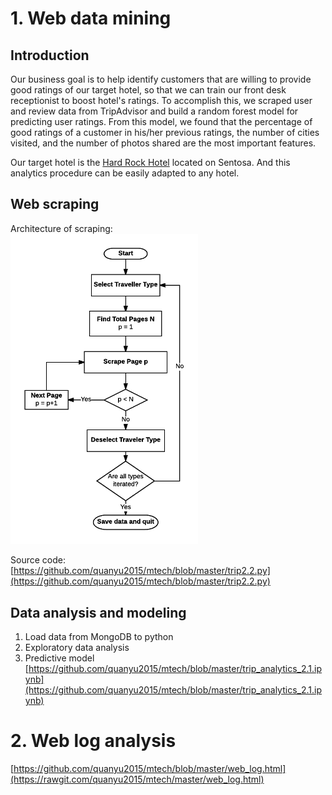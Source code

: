 # 1. Web data mining

## Introduction  
Our business goal is to help identify customers that are willing to provide good ratings of our target hotel, so that we can train our front desk receptionist to boost hotel's ratings. To accomplish this, we scraped user and review data from TripAdvisor and build a random forest model for predicting user ratings. From this model, we found that the percentage of good ratings of a customer in his/her previous ratings, the number of cities visited, and the number of photos shared are the most important features.  
  
Our target hotel is the [Hard Rock Hotel](https://www.tripadvisor.com.sg/Hotel_Review-g294264-d1447339-Reviews-Hard_Rock_Hotel_Singapore-Sentosa_Island.html) located on Sentosa. And this analytics procedure can be easily adapted to any hotel.

## Web scraping
Architecture of scraping:  
<img src="/docs/trip.png" width = "300">  
  
Source code:  
[https://github.com/quanyu2015/mtech/blob/master/trip2.2.py](https://github.com/quanyu2015/mtech/blob/master/trip2.2.py)

## Data analysis and modeling
1. Load data from MongoDB to python
2. Exploratory data analysis
3. Predictive model  
[https://github.com/quanyu2015/mtech/blob/master/trip_analytics_2.1.ipynb](https://github.com/quanyu2015/mtech/blob/master/trip_analytics_2.1.ipynb)

# 2. Web log analysis

[https://github.com/quanyu2015/mtech/blob/master/web_log.html](https://rawgit.com/quanyu2015/mtech/master/web_log.html)
